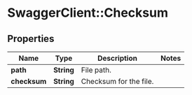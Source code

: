 # SwaggerClient::Checksum

## Properties
Name | Type | Description | Notes
------------ | ------------- | ------------- | -------------
**path** | **String** | File path. | 
**checksum** | **String** | Checksum for the file. | 


